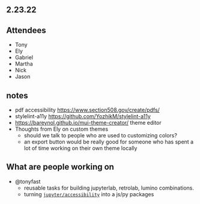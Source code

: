 ## 2.23.22

## Attendees
- Tony
- Ely
- Gabriel
- Martha
- Nick
- Jason

## notes

* pdf accessibility https://www.section508.gov/create/pdfs/
* stylelint-a11y https://github.com/YozhikM/stylelint-a11y
* https://bareynol.github.io/mui-theme-creator/ theme editor
* Thoughts from Ely on custom themes
    * should we talk to people who are used to customizing colors?
    * an export button would be really good for someone who has spent a lot of time working on their own theme locally 

## What are people working on

* @tonyfast
    * reusable tasks for building jupyterlab, retrolab, lumino combinations.
    * turning [`jupyter/accessibility`](https://github.com/jupyter/accessibility) into a js/py packages